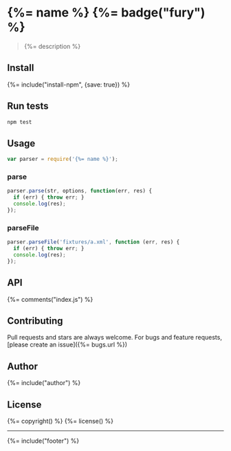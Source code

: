 # {%= name %} {%= badge("fury") %}

> {%= description %}

## Install

{%= include("install-npm", {save: true}) %}

## Run tests

```bash
npm test
```

## Usage
```js
var parser = require('{%= name %}');
```

### parse

```js
parser.parse(str, options, function(err, res) {
  if (err) { throw err; }
  console.log(res);
});
```

### parseFile

```js
parser.parseFile('fixtures/a.xml', function (err, res) {
  if (err) { throw err; }
  console.log(res);
});
```

## API

{%= comments("index.js") %}

## Contributing

Pull requests and stars are always welcome. For bugs and feature requests, [please create an issue]({%= bugs.url %})

## Author
{%= include("author") %}

## License
{%= copyright() %}
{%= license() %}

***

{%= include("footer") %}

[parser-cache]: https://github.com/jonschlinkert/parser-cache